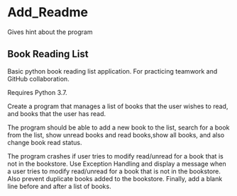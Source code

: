 # Add_Readme
Gives hint about the program
## Book Reading List

Basic python book reading list application. For practicing teamwork and GitHub collaboration.

Requires Python 3.7.

Create a program that manages a list of books that the user wishes to read, and books that the user has read.

The program should be able to add a new book to the list, search for a book from the list, show unread books and read books,show all books, and also change book read status.

The program crashes if user tries to modify read/unread for a book that is not in the bookstore. Use Exception Handling and display a message when a user tries to modify read/unread for a book that is not in the bookstore. Also prevent duplicate books added to the bookstore.
Finally, add a blank line before and after a list of books.
